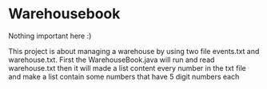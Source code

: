 # Warehousebook
Nothing important here :)

This project is about managing a warehouse by using two file events.txt and warehouse.txt.
First the WarehouseBook.java will run and read warehouse.txt then it will made a list content every number in the txt file and make a list contain some numbers that have 5 digit numbers each
